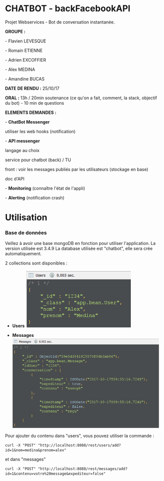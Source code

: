 # CHATBOT - backFacebookAPI
Projet Webservices - Bot de conversation instantanée.

<p><p><B>GROUPE :</B>
<p>- Flavien LEVESQUE</p>
<p>- Romain ETIENNE</p>
<p>- Adrien EXCOFFIER</p>
<p>- Alex MEDINA</p>
<p>- Amandine BUCAS</p>
</p></p>

<p><p><B>DATE DE RENDU :</B>
25/10/17</p></p>

<p><p><B>ORAL :</B> 
13h / 20min soutenance (ce qu'on a fait, comment, la stack, objectif du bot) - 10 min de questions</p></p>

<p><p><B>ELEMENTS DEMANDES :</B>
<p> - <B>ChatBot Messenger</B>
	      <p> utiliser les web hooks (notification)
<p> - <B>API messenger</B>
	      <p> langage au choix
	      <p> service pour chatbot (back) / TU
	      <p> front : voir les messages publiés par les utilisateurs (stockage en base)
	      <p> doc d'API
<p> - <B>Monitoring</B> (connaître l'état de l'appli)
<p> - <B>Alerting</B> (notification crash)</p></p>

# Utilisation

### Base de données

<p>Veillez à avoir une base mongoDB en fonction pour utiliser l'application. La version utilisée est 3.4.9
La database utilisée est "chatbot", elle sera crée automatiquement.</p>

2 collections sont disponibles :

- <B>Users</B>
![Users](https://github.com/LevFlavien/chatbot/blob/master/images/users.png)

- <B>Messages</B>
![Messages](https://github.com/LevFlavien/chatbot/blob/master/images/messages.png)

Pour ajouter du contenu dans "users", vous pouvez utiliser la commande :
```
curl -X "POST" "http://localhost:8088/rest/users/add?id=1&nom=medina&prenom=alex"
```
et dans "messages"
```
curl -X "POST" "http://localhost:8088/rest/messages/add?id=1&contenu=votre%20message&expediteur=false" 
```
